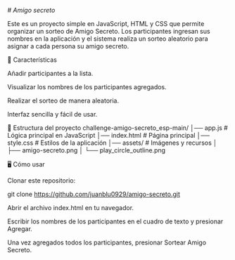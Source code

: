 <em> # Amigo secreto </em>

Este es un proyecto simple en JavaScript, HTML y CSS que permite organizar un sorteo de Amigo Secreto.
Los participantes ingresan sus nombres en la aplicación y el sistema realiza un sorteo aleatorio para asignar a cada persona su amigo secreto.

🚀 Características

Añadir participantes a la lista.

Visualizar los nombres de los participantes agregados.

Realizar el sorteo de manera aleatoria.

Interfaz sencilla y fácil de usar.

📂 Estructura del proyecto
challenge-amigo-secreto_esp-main/
│── app.js            # Lógica principal en JavaScript
│── index.html        # Página principal
│── style.css         # Estilos de la aplicación
│── assets/           # Imágenes y recursos
│    ├── amigo-secreto.png
│    └── play_circle_outline.png

🖥️ Cómo usar

Clonar este repositorio:

git clone https://github.com/juanblu0929/amigo-secreto.git


Abrir el archivo index.html en tu navegador.

Escribir los nombres de los participantes en el cuadro de texto y presionar Agregar.

Una vez agregados todos los participantes, presionar Sortear Amigo Secreto.
